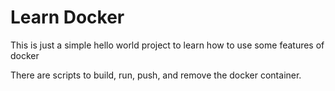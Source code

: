 Learn Docker
============
This is just a simple hello world project to learn how to use some features of docker

There are scripts to build, run, push, and remove the docker container.


